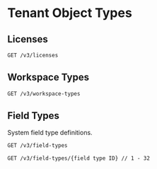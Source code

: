 # Tenant Object Types

## Licenses

```html
GET /v3/licenses
```

## Workspace Types

```html
GET /v3/workspace-types
```

## Field Types

System field type definitions.

```html
GET /v3/field-types

GET /v3/field-types/{field type ID} // 1 - 32
```

